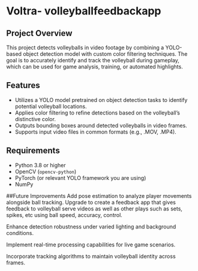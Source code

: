 # Voltra- volleyballfeedbackapp

## Project Overview  
This project detects volleyballs in video footage by combining a YOLO-based object detection model with custom color filtering techniques. The goal is to accurately identify and track the volleyball during gameplay, which can be used for game analysis, training, or automated highlights.

## Features  
- Utilizes a YOLO model pretrained on object detection tasks to identify potential volleyball locations.  
- Applies color filtering to refine detections based on the volleyball’s distinctive color.  
- Outputs bounding boxes around detected volleyballs in video frames.  
- Supports input video files in common formats (e.g., .MOV, .MP4).  

## Requirements  
- Python 3.8 or higher  
- OpenCV (`opencv-python`)  
- PyTorch (or relevant YOLO framework you are using)  
- NumPy  

##Future Improvements
Add pose estimation to analyze player movements alongside ball tracking.
Upgrade to create a feedback app that gives feedback to volleyball serve videos as well as other plays such as sets, spikes, etc using ball speed, accuracy, control. 

Enhance detection robustness under varied lighting and background conditions.

Implement real-time processing capabilities for live game scenarios.

Incorporate tracking algorithms to maintain volleyball identity across frames.
